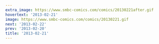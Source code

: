 ```yaml
---
extra_image: https://www.smbc-comics.com/comics/20130221after.gif
hovertext: '2013-02-21'
image: https://www.smbc-comics.com/comics/20130221.gif
next: '2013-02-22'
prev: '2013-02-20'
title: '2013-02-21'
---
```

